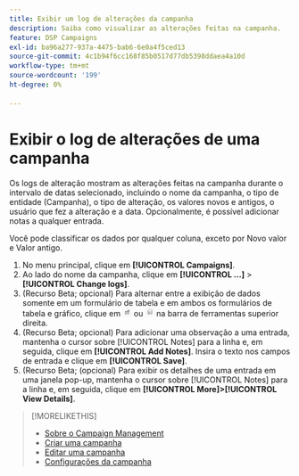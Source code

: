 ```yaml
---
title: Exibir um log de alterações da campanha
description: Saiba como visualizar as alterações feitas na campanha.
feature: DSP Campaigns
exl-id: ba96a277-937a-4475-bab6-6e0a4f5ced13
source-git-commit: 4c1b94f6cc168f85b0517d77db5398ddaea4a10d
workflow-type: tm+mt
source-wordcount: '199'
ht-degree: 0%

---
```


# Exibir o log de alterações de uma campanha

Os logs de alteração mostram as alterações feitas na campanha durante o intervalo de datas selecionado, incluindo o nome da campanha, o tipo de entidade (Campanha), o tipo de alteração, os valores novos e antigos, o usuário que fez a alteração e a data. Opcionalmente, é possível adicionar notas a qualquer entrada.

Você pode classificar os dados por qualquer coluna, exceto por Novo valor e Valor antigo.

1. No menu principal, clique em **[!UICONTROL Campaigns]**.
1. Ao lado do nome da campanha, clique em  **[!UICONTROL ...]** > **[!UICONTROL Change logs]**.
1. (Recurso Beta; opcional) Para alternar entre a exibição de dados somente em um formulário de tabela e em ambos os formulários de tabela e gráfico, clique em ![Exibição de tabela e gráfico](/help/dsp/assets/table-plus-chart-view.png "Exibição de tabela e gráfico") ou ![Exibição em tabela](/help/dsp/assets/table-view.png "Exibição em tabela") na barra de ferramentas superior direita.
1. (Recurso Beta; opcional) Para adicionar uma observação a uma entrada, mantenha o cursor sobre [!UICONTROL Notes] para a linha e, em seguida, clique em **[!UICONTROL Add Notes]**. Insira o texto nos campos de entrada e clique em **[!UICONTROL Save]**.
1. (Recurso Beta; (opcional) Para exibir os detalhes de uma entrada em uma janela pop-up, mantenha o cursor sobre [!UICONTROL Notes] para a linha e, em seguida, clique em **[!UICONTROL More]>[!UICONTROL View Details]**.

>[!MORELIKETHIS]
>
>* [Sobre o Campaign Management](campaign-about.md)
>* [Criar uma campanha](campaign-create.md)
>* [Editar uma campanha](campaign-edit.md)
>* [Configurações da campanha](campaign-settings.md)

